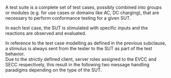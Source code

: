 A test suite is a complete set of test cases, possibly combined into groups or modules (e.g. for use cases
or domains like AC, DC charging), that are necessary to perform conformance testing for a given SUT.  

In each test case, the SUT is stimulated with specific inputs and the reactions are observed and
evaluated.  


In reference to the test case modelling as defined in the previous subclause, a stimulus is always sent
from the tester to the SUT as part of the test behavior.  
Due to the strictly defined client, server roles
assigned to the EVCC and SECC respectively, this result in the following two message handling
paradigms depending on the type of the SUT.